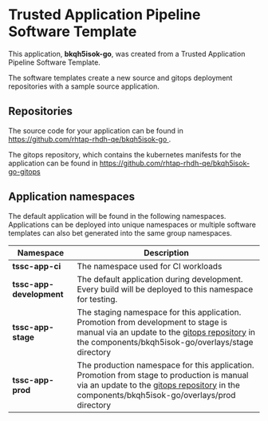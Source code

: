 # Trusted Application Pipeline Software Template

This application, **bkqh5isok-go**, was created from a Trusted Application Pipeline Software Template.

The software templates create a new source and gitops deployment repositories with a sample source application. 

## Repositories

The source code for your application can be found in [https://github.com/rhtap-rhdh-qe/bkqh5isok-go ](https://github.com/rhtap-rhdh-qe/bkqh5isok-go ).
 
The gitops repository, which contains the kubernetes manifests for the application can be found in 
[https://github.com/rhtap-rhdh-qe/bkqh5isok-go-gitops ](https://github.com/rhtap-rhdh-qe/bkqh5isok-go-gitops ) 

## Application namespaces 

The default application will be found in the following namespaces. Applications can be deployed into unique namespaces or multiple software templates can also bet generated into the same group namespaces.  

|  Namespace   |  Description   |  
| -------- | -------- |
| **tssc-app-ci** | The namespace used for CI workloads |
| **tssc-app-development** | The default application during development. Every build will be deployed to this namespace for testing. |
| **tssc-app-stage** | The staging namespace for this application. Promotion from development to stage is manual via an update to the [gitops repository](https://github.com/rhtap-rhdh-qe/bkqh5isok-go-gitops ) in the components/bkqh5isok-go/overlays/stage directory |
| **tssc-app-prod** | The production namespace for this application. Promotion from stage to production is manual via an update to the [gitops repository](https://github.com/rhtap-rhdh-qe/bkqh5isok-go-gitops ) in the components/bkqh5isok-go/overlays/prod directory |